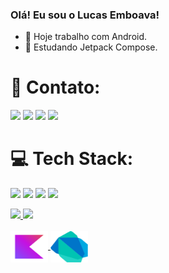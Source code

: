 ### Olá! Eu sou o Lucas Emboava!


- 🔭 Hoje trabalho com Android.
- 🌱 Estudando Jetpack Compose.

# 📧 Contato:

<a href="mailto:emboavalucas@gmail.com"><img src="https://img.shields.io/badge/Gmail-D14836?style=for-the-badge&logo=gmail&logoColor=white"/><a/>
<a href="https://www.linkedin.com/in/lucas-emboava-88a04667/"><img src="https://img.shields.io/badge/LinkedIn-0077B5?style=for-the-badge&logo=linkedin&logoColor=white"/><a/>
<a href="https://wa.me/+5531989337562"><img src="https://img.shields.io/badge/WhatsApp-25D366?style=for-the-badge&logo=whatsapp&logoColor=white"/><a/>
<a href="https://instagram.com/lucasemboava" target="_blank"><img src="https://img.shields.io/badge/-Instagram-%23E4405F?style=for-the-badge&logo=instagram&logoColor=white" target="_blank"></a>

# 💻 Tech Stack:

<img src="https://img.shields.io/badge/Android-3DDC84?style=for-the-badge&logo=android&logoColor=white"/> <img src="https://img.shields.io/badge/Kotlin-0095D5?&style=for-the-badge&logo=kotlin&logoColor=white"/>
<img src="https://img.shields.io/badge/Android_Studio-3DDC84?style=for-the-badge&logo=android-studio&logoColor=white"/>
<img src="https://img.shields.io/badge/GitHub-100000?style=for-the-badge&logo=github&logoColor=white"/>

 <div>
  <a href="https://github.com/Lucasemboava">
  <img height="180em" src="https://github-readme-stats.vercel.app/api?username=lucasemboava&show_true=true&theme=dark&include_all_commits=true&count_private=true"/>
  <img height="180em" src="https://github-readme-stats.vercel.app/api/top-langs/?username=lucasemboava&layout=compact&langs_count=7&theme=dark"/>
</div>
<div style="display: inline_block"><br>
  <img align="center" alt="Lucas-Kt" height="50" width="60" src="https://raw.githubusercontent.com/devicons/devicon/master/icons/kotlin/kotlin-original.svg">
  <img align="center" alt="Lucas-Java" height="50" width="60" src="https://raw.githubusercontent.com/devicons/devicon/master/icons/dart/dart-original.svg">
</div>
